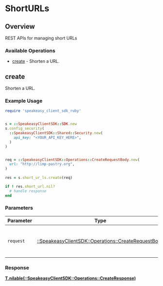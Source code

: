 # ShortURLs


## Overview

REST APIs for managing short URLs

### Available Operations

* [create](#create) - Shorten a URL.

## create

Shorten a URL.

### Example Usage

```ruby
require 'speakeasy_client_sdk_ruby'


s = ::SpeakeasyClientSDK::SDK.new
s.config_security(
  ::SpeakeasyClientSDK::Shared::Security.new(
    api_key: "<YOUR_API_KEY_HERE>",
  )
)


req = ::SpeakeasyClientSDK::Operations::CreateRequestBody.new(
  url: "http://limp-pastry.org",
)
    
res = s.short_ur_ls.create(req)

if ! res.short_url.nil?
  # handle response
end

```



### Parameters

| Parameter                                                                                           | Type                                                                                                | Required                                                                                            | Description                                                                                         |
| --------------------------------------------------------------------------------------------------- | --------------------------------------------------------------------------------------------------- | --------------------------------------------------------------------------------------------------- | --------------------------------------------------------------------------------------------------- |
| `request`                                                                                           | [::SpeakeasyClientSDK::Operations::CreateRequestBody](../../models/operations/createrequestbody.md) | :heavy_check_mark:                                                                                  | The request object to use for the request.                                                          |


### Response

**[T.nilable(::SpeakeasyClientSDK::Operations::CreateResponse)](../../models/operations/createresponse.md)**

